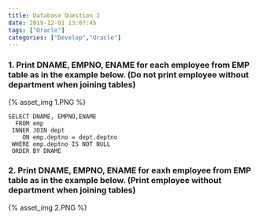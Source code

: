 ```yaml
---
title: Database Question 2
date: 2019-12-01 13:07:45
tags: ["Oracle"]
categories: ["Develop","Oracle"]
---
```


<!-- more -->

### 1. Print DNAME, EMPNO, ENAME for each employee from EMP table as in the example below. (Do not print employee without department when joining tables)

{% asset_img 1.PNG %}
~~~
SELECT DNAME, EMPNO,ENAME
  FROM emp
 INNER JOIN dept
    ON emp.deptno = dept.deptno
 WHERE emp.deptno IS NOT NULL
 ORDER BY DNAME
~~~

### 2. Print DNAME, EMPNO, ENAME for eaxh employee from EMP table as in the example below. (Print employee without department when joining tables)

{% asset_img 2.PNG %}
~~~
~~~

